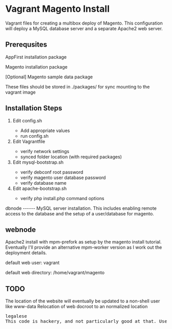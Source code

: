 Vagrant Magento Install
=======================

Vagrant files for creating a multibox deploy of Magento. This configuration will deploy a MySQL database server and a separate Apache2 web server. 

Prerequsites
------------
<p>AppFirst installation package</p>
<p>Magento installation package</p>
<p>[Optional] Magento sample data package</p>

These files should be stored in ./packages/ for sync mounting to the vagrant image

Installation Steps
------------------
<ol>
<li>Edit config.sh</li>
<ul>
	<li>Add appropriate values</li>
	<li>run config.sh</li>
</ul>
<li> Edit Vagrantfile</li>
<ul>
	<li>  verify network settings</li>
	<li>  synced folder location (with required packages)</li>
</ul>
<li> Edit mysql-bootstrap.sh </li>
<ul>
	<li> verify debconf root password</li>
	<li> verify magento user database password</li>
	<li> verify database name</li>
</ul>
<li> Edit apache-bootstrap.sh</li>
<ul>
	<li> verify php install.php command options</li>
</ul>
</ol>
dbnode
------
MySQL server installation. This includes enabling remote access to the database and the setup of a user/database for magento.

webnode
-------
Apache2 install with mpm-prefork as setup by the magento install tutorial. Eventually I'll provide an alternative mpm-worker version as I work out the deployment details. 

<p>default web user: vagrant</p>
<p>default web directory: /home/vagrant/magento</p>

TODO
----
The location of the website will eventually be updated to a non-shell user like www-data
Relocation of web docroot to an normalized location


<pre>
legalese
This code is hackery, and not particularly good at that. Use at your own risk. If you find it useful and improve the code, please request to merge. If you are aware of other tools that do this better, faster and cheaper: please let me know.
</pre>
